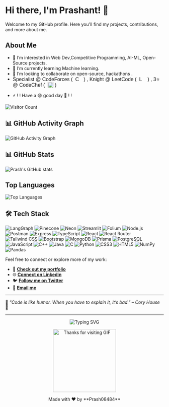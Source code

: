 # Hi there, I'm Prashant! 👋

Welcome to my GitHub profile. Here you'll find my projects, contributions, and more about me.

## About Me

- 👀 I’m interested in Web Dev,Competitive Programming, AI-ML, Open-Source projects.
- 🌱 I’m currently learning Machine learning.
- 💞️ I’m looking to collaborate on open-source, hackathons .  
- <span style="font-family: sans-serif; font-size: 16px; line-height: 1; display: inline; vertical-align: middle;">
  Specialist @ CodeForces (
  <img 
    src="https://img.icons8.com/?size=100&id=jldAN67IAsrW&format=png&color=000000"
    alt="Codeforces Icon"
    width="16"
    height="16"
    style="vertical-align: text-bottom; margin: 0 6px 0 4px;"> )
  , Knight @ LeetCode ( 
  <img 
    src="https://upload.wikimedia.org/wikipedia/commons/1/19/LeetCode_logo_black.png"
    alt="LeetCode Icon"
    width="16"
    height="16"
    style="vertical-align: text-bottom; margin: 0 6px 0 4px;"> )
  , 3⭐ @ CodeChef (
  <img 
    src="https://s3.amazonaws.com/codechef_shared/sites/all/themes/abessive/cc-logo.svg"
    alt="CodeChef Icon"
    width="18"
    height="18"
    style="vertical-align: text-bottom; margin-left: 4px;"> )
</span> 
 
  

- ⚡ ! !  Have a 😄 good day 👋 ! ! 

![Visitor Count](https://visitor-badge.laobi.icu/badge?page_id=prash08484.prash08484)
<!-- 
![Visitor Count](https://img.shields.io/badge/dynamic/json?color=informational&label=Visitor%20Count&query=value&url=https://api.countapi.xyz/hit/prash08484.prash08484)
 -->
 
## 📊 GitHub Activity Graph

![GitHub Activity Graph](https://github-readme-activity-graph.vercel.app/graph?username=Prash08484&theme=react-dark&hide_border=true&area=true)


<!--
## 🌟 Streaks
![GitHub Streak](https://github-readme-streak-stats.herokuapp.com/?user=Prash08484&theme=radical&hide_border=true)
-->

## 📊 **GitHub Stats**

![Prash's GitHub stats](https://github-readme-stats.vercel.app/api?username=prash08484&show_icons=true&theme=radical)

## Top Languages

![Top Languages](https://github-readme-stats.vercel.app/api/top-langs/?username=prash08484&layout=compact&theme=radical)
 
## 🛠️ **Tech Stack**
![LangGraph](https://img.shields.io/badge/LangGraph-FF6B6B?style=for-the-badge&logo=langchain&logoColor=white)
![Pinecone](https://img.shields.io/badge/Pinecone-000000?style=for-the-badge&logo=pinecone&logoColor=white)
![Neon](https://img.shields.io/badge/Neon-00E599?style=for-the-badge&logo=neon&logoColor=black)
![Streamlit](https://img.shields.io/badge/Streamlit-FF4B4B?style=for-the-badge&logo=streamlit&logoColor=white)
![Folium](https://img.shields.io/badge/Folium-77B829?style=for-the-badge&logo=folium&logoColor=white)
![Node.js](https://img.shields.io/badge/Node.js-339933?style=for-the-badge&logo=node.js&logoColor=white)
![Postman](https://img.shields.io/badge/Postman-FF6C37?style=for-the-badge&logo=postman&logoColor=white)
![Express](https://img.shields.io/badge/Express-000000?style=for-the-badge&logo=express&logoColor=white)
![TypeScript](https://img.shields.io/badge/TypeScript-3178C6?style=for-the-badge&logo=typescript&logoColor=white)
![React](https://img.shields.io/badge/React-61DAFB?style=for-the-badge&logo=react&logoColor=black) 
![React Router](https://img.shields.io/badge/React_Router-CA4245?style=for-the-badge&logo=react-router&logoColor=white)
![Tailwind CSS](https://img.shields.io/badge/Tailwind_CSS-38B2AC?style=for-the-badge&logo=tailwind-css&logoColor=white)
![Bootstrap](https://img.shields.io/badge/Bootstrap-7952B3?style=for-the-badge&logo=bootstrap&logoColor=white)
![MongoDB](https://img.shields.io/badge/MongoDB-47A248?style=for-the-badge&logo=mongodb&logoColor=white)
![Prisma](https://img.shields.io/badge/Prisma-2D3748?style=for-the-badge&logo=prisma&logoColor=white)
![PostgreSQL](https://img.shields.io/badge/PostgreSQL-336791?style=for-the-badge&logo=postgresql&logoColor=white)
![JavaScript](https://img.shields.io/badge/JavaScript-F7DF1E?style=for-the-badge&logo=javascript&logoColor=black)
![C++](https://img.shields.io/badge/C++-00599C?style=for-the-badge&logo=cplusplus&logoColor=white)
![Java](https://img.shields.io/badge/Java-007396?style=for-the-badge&logo=java&logoColor=white)
![C](https://img.shields.io/badge/C-A8B9CC?style=for-the-badge&logo=c&logoColor=white)
![Python](https://img.shields.io/badge/Python-3776AB?style=for-the-badge&logo=python&logoColor=white)
![CSS3](https://img.shields.io/badge/CSS3-1572B6?style=for-the-badge&logo=css3&logoColor=white)
![HTML5](https://img.shields.io/badge/HTML5-E34F26?style=for-the-badge&logo=html5&logoColor=white)
![NumPy](https://img.shields.io/badge/NumPy-013243?style=for-the-badge&logo=numpy&logoColor=white)
![Pandas](https://img.shields.io/badge/Pandas-150458?style=for-the-badge&logo=pandas&logoColor=white)

<!--
![NPM](https://img.shields.io/badge/NPM-CB3837?style=for-the-badge&logo=npm&logoColor=white) 
 ![Machine Learning](https://img.shields.io/badge/Machine%20Learning-FF6F00?style=for-the-badge&logo=machine-learning&logoColor=white) 
 
---

## 🐍 **Contribution Snake**
![Snake animation](https://github.com/prash08484/prash08484/blob/output/github-contribution-grid-snake.svg)
 -->

 

Feel free to connect or explore more of my work:  
- 💼 **[Check out my portfolio](https://prash-nitp.vercel.app/)**
- 🌐 **[Connect on Linkedin](https://linkedin.com/in/prash-nitp)** 
- 🐦 **[Follow me on Twitter](https://x.com/Prash08484)**  
- 📧 **[Email me](mailto:your.prash08484@gmail.com)** 

 
---

🌟 *"Code is like humor. When you have to explain it, it’s bad."* – *Cory House* 🌟  

---

<p align="center">
  <img src="https://readme-typing-svg.herokuapp.com?font=Fira+Code&size=18&pause=1000&color=28F7FF&center=true&vCenter=true&width=435&lines=Thank+You+for+Visiting!+👋;Happy+Coding!+💻;~+Prash08484+🌟" alt="Typing SVG" />
</p>

<p align="center">
  <img src="https://user-images.githubusercontent.com/59374587/183761809-61b41217-3e73-4d3c-917e-9002a7f0c2f2.gif" alt="Thanks for visiting GIF" width="200" />
</p>

<p align="center">
  Made with ❤️ by **Prash08484**
</p>
